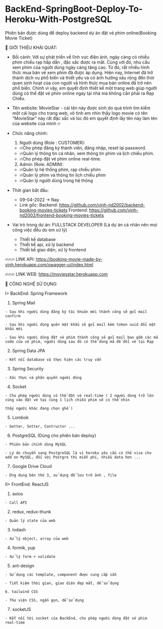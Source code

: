 # BackEnd-SpringBoot-Deploy-To-Heroku-With-PostgreSQL
Phiên bản được dùng để deploy backend dự án đặt vé phim online(Booking Movie Ticket)

🚀 GIỚI THIỆU KHÁI QUÁT:

- Bối cảnh: 
 Với sự phát triển về lĩnh vực điện ảnh, ngày càng có nhiều phim chiếu rạp hấp dẫn , đặc sắc được ra mắt. Cùng với đó, nhu cầu xem phim của người dùng ngày càng tăng cao. Từ đó, 
rất nhiều hình thức mua bán vé xem phim đã được áp dụng. Hiện nay, Internet đã trở thành dịch vụ phổ biến và thiết yếu và có ảnh hưởng xâu rộng đến thói 
quen sinh hoạt của con người và hình thức mua bán online đã trở nên phổ biến. Chính vì vậy, em quyết định thiết kế một trang web giúp người dùng có thể đặt vé phim online
ngay tại nhà mà không cần phải ra Rạp Chiếu.
- Tên website: 
 MovieStar - cái tên này được sinh do quá trình tìm kiếm một cái logo cho trang web, vô tình em nhìn thấy logo movie có tên "MovieStar" này rất đặc sắc và lúc đó
 em quyết định lấy tên này làm tên của website của mình 🔥
- Chức năng chính:
  1) Người dùng (Role : CUSTOMER): 
	- 🔥Cho phép đăng ký thành viên, đăng nhập, reset lại password.
	- 🔥Quản lý thông tin cá nhân, xem thông tin phim và lịch chiếu phim.
	- 🔥Cho phép đặt vé phim online real-time.
	
  2) Admin (Role: ADMIN):
	- 🔥Quản lý hệ thống phim, rạp chiếu phim
	- 🔥Quản lý phim và thông tin lịch chiếu phim
	- 🔥Quản lý người dùng trong hệ thông
- Thời gian bắt đầu: 
	- 09-04-2022 -> Nay
	- Link gốc: 
	Backend: https://github.com/vinh-nd2002/backend-booking-movies-tickets
	Frontend: https://github.com/vinh-nd2002/frontend-booking-movies-tickets
	
- Vai trò trong dự án: FULLSTACK DEVELOPER (Là dự án cá nhân nên mọi công việc đều do em xử lý)
	- Thiết kế database
	- Thiết kế api, xử lý backend
	- Thiết kế giao diện, xử lý frontend
	

🔥🔥🔥 LINK API: 	https://booking-movie-made-by-vinh.herokuapp.com/swagger-ui/index.html

🔥🔥🔥 LINK WEB: 	https://moviesstar.herokuapp.com

🚀 CÔNG NGHỆ SỬ DỤNG:

I>  BackEnd: Spring Framework 
  1. Spring Mail
	
	- Sau khi người dùng đăng ký tài khoản mới thành công sẽ gửi mail confirm
	
	- Sau khi người dùng quên mật khẩu sẽ gửi mail kèm token uuid đổi mật khẩu mới
	
	- Sau khi người dùng đặt vé phim thành công sẽ gửi mail bao gồm các mã code của vé phim, người dùng sau đó có thể dùng mã để đổi vé tại Rạp
	
  2. Spring Data JPA 
	
	- Kết nối database và thực hiện các truy vấn 
  3. Spring Security
	
	- Xác thực và phân quyền người dùng
	
  4. Socket
	
	- Cho phép người dùng có thể đặt vé real-time ( 2 người dùng trở lên cùng vào đặt vé tại cùng 1 lịch chiếu phim sẽ có thể nhìn 
	
	thấy người khác đang chọn ghế )
  5. Lombok 
	
	- Getter, Setter, Contructor ...
	
  6. PostgreSQL (Dùng cho phiên bản deploy)
	
	- Phiên bản chính dùng MySQL
	
	- Lý do chuyển sang PostgreSQL là vì heroku yêu cầu có thẻ visa cho add on MySQL, đối với Postgre thì miễn phí, nhiều data hơn ...
	
  7. Google Drive Cloud 
	
	- Ứng dụng bên thứ 3, sử dụng để lưu trữ ảnh , file 
	
II> FrontEnd: ReactJS
  1. axios
	
	- Call API
  2. redux, redux-thunk
	
	- Quản lý state của web
	
	
  3. lodash
	
	- Xử lý object, array của web
  4. formik, yup
	
	- Xử lý form + validate
  5. ant-design
	
	- Sử dụng các template, component được cung cấp sẵn
	
	- Tiết kiệm thời gian, giao diện đẹp mắt, dễ sử dụng
	
	6. tailwind CSS
	
	- Thư viện CSS, ngắn gọn, dễ sử dụng
	
  7. socketJS
	
	- Kết nối tời socket của BackEnd, cho phép người dùng đặt vé phim real-time
	
	
  
  
 


